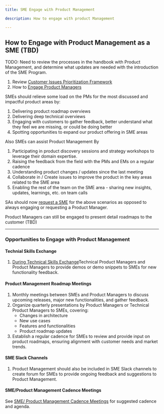 ```yaml
---
title: SME Engage with Product Management 

description: How to engage with product Management

---
```


## How to Engage with Product Management as a SME (TBD)

TODO:  Need to review the processes in the handbook with Product Management, and determine what updates are needed with the introduction of the SME Program.

1. Review [Customer Issues Prioritization Framework](/handbook/product/product-processes/customer-issues-prioritization-framework/)  
2. How to [Engage Product Managers](/handbook/product/product-management/\#how-to-engage-product-managers)

SMEs should relieve some load on the PMs for the most discussed and impactful product areas by:

1. Delivering product roadmap overviews
2. Delivering deep technical overviews
3. Engaging with customers to gather feedback, better understand what they feel we are missing, or could be doing better
4. Spotting opportunities to expand our product offering in SME areas

Also SMEs can assist Product Management By

1. Participating in product discovery sessions and strategy workshops to leverage their domain expertise.
2. Raising the feedback from the field with the PMs and EMs on a regular cadence
3. Understanding product changes / updates since the last meeting
4. Collaborate in / Create issues to improve the product in the key areas related to the SME area
5. Enabling the rest of the team on the SME area - sharing new insights, updates, learnings, etc. on team calls

SAs should now [request a SME](content/handbook/solutions-architects/sa-practices/subject-matter-experts/sme-request/) for the above scenarios as opposed to always engaging or requesting a Product Manager.

Product Managers can still be engaged to present detail roadmaps to the customer (TBD)

---

### **Opportunities to Engage with Product Management**

#### Technial Skills Exchange

1. [During Technical Skills Exchange](/handbook/solutions-architects/sa-practices/subject-matter-experts/sme-cadences/sme-tech-skills)Technical Product Managers and Product Managers to provide demos or demo snippets to SMEs for new functionality feedback.

#### Product Management Roadmap Meetings

1. Monthly meetings between SMEs and Product Managers to discuss upcoming releases, major new functionalities, and gather feedback.
2. Organize quarterly presentations by Product Managers or Technical Product Managers to SMEs, covering:
   - Changes in architecture
   - New use cases
   - Features and functionalities
   - Product roadmap updates
3. Establish a regular cadence for SMEs to review and provide input on product roadmaps, ensuring alignment with customer needs and market trends.

#### SME Slack Channels

1. Product Management should also be included in SME Slack channels to create forum for SMEs to provide ongoing feedback and suggestions to Product Management.

#### SME/Product Management Cadence Meetings

See [SME/ Product Management Cadence Meetings](/handbook/solutions-architects/sa-practices/subject-matter-experts/sme-cadences/#sme-product-cadence) for suggested cadence and agenda.

